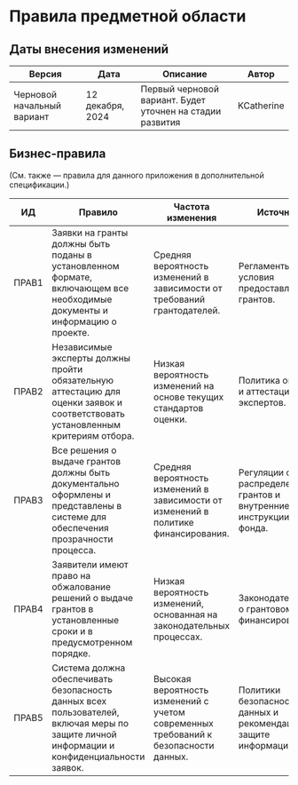 # Правила предметной области

## Даты внесения изменений
| Версия | Дата | Описание | Автор|
| --- | --- | --- | --- |
| Черновой начальный вариант | 12 декабря, 2024 | Первый черновой вариант. Будет уточнен на стадии развития | KCatherine

## Бизнес-правила
(См. также — правила для данного приложения в дополнительной спецификации.)

| ИД | Правило | Частота изменения | Источник |
| --- | --- | --- | --- |
| ПРАВ1 | Заявки на гранты должны быть поданы в установленном формате, включающем все необходимые документы и информацию о проекте. | Средняя вероятность изменений в зависимости от требований грантодателей. | Регламенты и условия предоставления грантов.                     |
| ПРАВ2 | Независимые эксперты должны пройти обязательную аттестацию для оценки заявок и соответствовать установленным критериям отбора. | Низкая вероятность изменений на основе текущих стандартов оценки. | Политика оценки и аттестации экспертов.                         |
| ПРАВ3 | Все решения о выдаче грантов должны быть документально оформлены и представлены в системе для обеспечения прозрачности процесса. | Средняя вероятность изменений в зависимости от изменений в политике финансирования. | Регуляции о распределении грантов и внутренние инструкции фонда. |
| ПРАВ4 | Заявители имеют право на обжалование решений о выдаче грантов в установленные сроки и в предусмотренном порядке.  | Низкая вероятность изменений, основанная на законодательных процессах. | Законодательство о грантовом финансировании.                     |
| ПРАВ5 | Система должна обеспечивать безопасность данных всех пользователей, включая меры по защите личной информации и конфиденциальности заявок.  | Высокая вероятность изменений с учетом современных требований к безопасности данных. | Политики безопасности данных и рекомендации по защите информации. |
